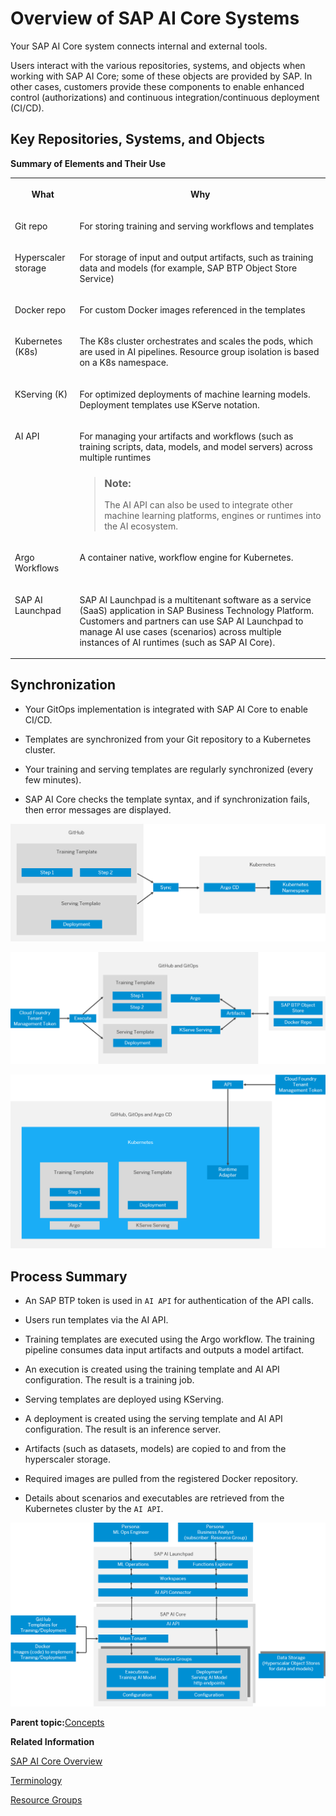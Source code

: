 <!-- loioc243d2aa9dee43a5b15ed9c96f55f152 -->

# Overview of SAP AI Core Systems

Your SAP AI Core system connects internal and external tools.

Users interact with the various repositories, systems, and objects when working with SAP AI Core; some of these objects are provided by SAP. In other cases, customers provide these components to enable enhanced control \(authorizations\) and continuous integration/continuous deployment \(CI/CD\).



<a name="loioc243d2aa9dee43a5b15ed9c96f55f152__section_vk1_mhl_kqb"/>

## Key Repositories, Systems, and Objects

**Summary of Elements and Their Use**


<table>
<tr>
<th valign="top">

What

</th>
<th valign="top">

Why

</th>
</tr>
<tr>
<td valign="top">

Git repo

</td>
<td valign="top">

For storing training and serving workflows and templates

</td>
</tr>
<tr>
<td valign="top">

Hyperscaler storage

</td>
<td valign="top">

For storage of input and output artifacts, such as training data and models \(for example, SAP BTP Object Store Service\)

</td>
</tr>
<tr>
<td valign="top">

Docker repo

</td>
<td valign="top">

For custom Docker images referenced in the templates

</td>
</tr>
<tr>
<td valign="top">

Kubernetes \(K8s\)

</td>
<td valign="top">

The K8s cluster orchestrates and scales the pods, which are used in AI pipelines. Resource group isolation is based on a K8s namespace.

</td>
</tr>
<tr>
<td valign="top">

KServing \(K\)

</td>
<td valign="top">

For optimized deployments of machine learning models. Deployment templates use KServe notation.

</td>
</tr>
<tr>
<td valign="top">

AI API

</td>
<td valign="top">

For managing your artifacts and workflows \(such as training scripts, data, models, and model servers\) across multiple runtimes

> ### Note:  
> The AI API can also be used to integrate other machine learning platforms, engines or runtimes into the AI ecosystem.



</td>
</tr>
<tr>
<td valign="top">

Argo Workflows

</td>
<td valign="top">

A container native, workflow engine for Kubernetes.

</td>
</tr>
<tr>
<td valign="top">

SAP AI Launchpad

</td>
<td valign="top">

SAP AI Launchpad is a multitenant software as a service \(SaaS\) application in SAP Business Technology Platform. Customers and partners can use SAP AI Launchpad to manage AI use cases \(scenarios\) across multiple instances of AI runtimes \(such as SAP AI Core\).

</td>
</tr>
</table>



<a name="loioc243d2aa9dee43a5b15ed9c96f55f152__section_g5q_dhl_kqb"/>

## Synchronization

-   Your GitOps implementation is integrated with SAP AI Core to enable CI/CD.

-   Templates are synchronized from your Git repository to a Kubernetes cluster.

-   Your training and serving templates are regularly synchronized \(every few minutes\).

-   SAP AI Core checks the template syntax, and if synchronization fails, then error messages are displayed.


![](images/Image_AIF_Ecosystem_sync_1ec02f9.png)

![](images/ai_core_process_summary_55e1a19.png)

![](images/aI_core_flow_2529212.png)



<a name="loioc243d2aa9dee43a5b15ed9c96f55f152__section_igm_qgl_kqb"/>

## Process Summary

-   An SAP BTP token is used in `AI API` for authentication of the API calls.

-   Users run templates via the AI API.

-   Training templates are executed using the Argo workflow. The training pipeline consumes data input artifacts and outputs a model artifact.

-   An execution is created using the training template and AI API configuration. The result is a training job.

-   Serving templates are deployed using KServing.

-   A deployment is created using the serving template and AI API configuration. The result is an inference server.
-   Artifacts \(such as datasets, models\) are copied to and from the hyperscaler storage.

-   Required images are pulled from the registered Docker repository.

-   Details about scenarios and executables are retrieved from the Kubernetes cluster by the `AI API`.


![](images/ai_core_git_ops_599438b.png)

**Parent topic:**[Concepts](concepts-4c6b2da.md "In this section, we'll explore some of the concepts surrounding SAP AI Core.")

**Related Information**  


[SAP AI Core Overview](sap-ai-core-overview-88e0078.md "SAP AI Core is the key to integrating artificial intelligence capabilities in your SAP solutions.")

[Terminology](terminology-05f41ee.md "")

[Resource Groups](resource-groups-26c6c6b.md#loio26c6c6b50e3f412f8bc0cd6a8ebdb850 "SAP AI Core tenants use resource groups to isolate related ML resources and workloads. Scenarios, executables, and Docker registry secrets are shared across all resource groups.")


